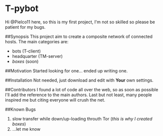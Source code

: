 # T-pybot

Hi @Pielco11 here,
so this is my first project, I'm not so skilled so please be patient for my bugs.

##Synopsis
This project aim to create a composite network of connected hosts. The main categories are:

 + bots (T-client)
 + headquarter (TM-server)
 + *boxes* (soon)

##Motivation
Started looking for one... ended up writing one.

##Installation
Not needed, just download and edit with **Your** own settings.

##Contributors
I found a lot of code all over the web, so as soon as possible I'll add the reference to the main authors.
Last but not least, many people inspired me but citing everyone will crush the net.

##Known Bugs
1) slow transfer while down/up-loading throuth Tor (*this is why I created boxes*)
2) ...let me know 
